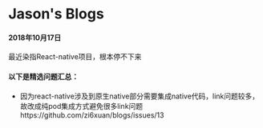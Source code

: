# Jason's Blogs

#### 2018年10月17日 ####
最近染指React-native项目，根本停不下来
#### 以下是精选问题汇总： ####
- 因为react-native涉及到原生native部分需要集成native代码，link问题较多，故改成纯pod集成方式避免很多link问题https://github.com/zi6xuan/blogs/issues/13
